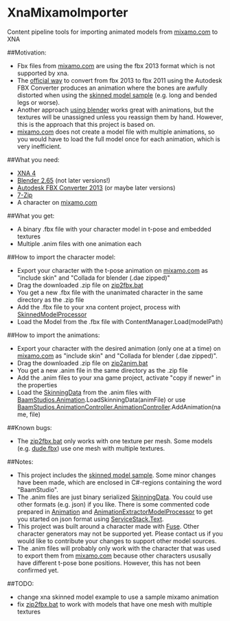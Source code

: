 XnaMixamoImporter
==========

Content pipeline tools for importing animated models from [mixamo.com](https://www.mixamo.com) to XNA

##Motivation:
- Fbx files from [mixamo.com](https://www.mixamo.com) are using the fbx 2013 format which is not supported by xna.
- The [official way](https://www.mixamo.com/faq/) to convert from fbx 2013 to fbx 2011 using the Autodesk FBX Converter produces an animation where the bones are awfully distorted when using the [skinned model sample](http://xbox.create.msdn.com/en-US/education/catalog/sample/skinned_model) (e.g. long and bended legs or worse).
- Another approach [using blender](http://community.mixamo.com/mixamo/topics/distorted_injured_walk_model_in_xna_4_0) works great with animations, but the textures will be unassigned unless you reassign them by hand. However, this is the approach that this project is based on.
- [mixamo.com](https://www.mixamo.com) does not create a model file with multiple animations, so you would have to load the full model once for each animation, which is very inefficient.

##What you need:
- [XNA 4](http://www.microsoft.com/en-us/download/details.aspx?id=23714)
- [Blender 2.65](http://download.blender.org/release/Blender2.65/) (not later versions!)
- [Autodesk FBX Converter 2013](http://usa.autodesk.com/adsk/servlet/pc/item?siteID=123112&id=10775920) (or maybe later versions)
- [7-Zip](http://www.7-zip.org/)
- A character on [mixamo.com](https://www.mixamo.com)

##What you get:
- A binary .fbx file with your character model in t-pose and embedded textures
- Multiple .anim files with one animation each

##How to import the character model:

- Export your character with the t-pose animation on [mixamo.com](https://www.mixamo.com) as "include skin" and "Collada for blender (.dae zipped)"
- Drag the downloaded .zip file on [zip2fbx.bat](Scripts/zip2fbx.bat)
- You get a new .fbx file with the unanimated character in the same directory as the .zip file
- Add the .fbx file to your xna content project, process with [SkinnedModelProcessor](SkinningSample/SkinnedModelPipeline/SkinnedModelProcessor.cs)
- Load the Model from the .fbx file with ContentManager.Load<Model>(modelPath)

##How to import the animations:
- Export your character with the desired animation (only one at a time) on [mixamo.com](https://www.mixamo.com) as "include skin" and "Collada for blender (.dae zipped)".
- Drag the downloaded .zip file on [zip2anim.bat](Scripts/zip2anim.bat)
- You get a new .anim file in the same directory as the .zip file
- Add the .anim files to your xna game project, activate "copy if newer" in the properties
- Load the [SkinningData](SkinningSample/SkinnedModel/SkinningData.cs) from the .anim files with [BaamStudios.Animation](BaamStudios.AnimationController/Animation.cs).LoadSkinningData(animFile) or use [BaamStudios.AnimationController.AnimationController](BaamStudios.AnimationController/AnimationController.cs).AddAnimation(name, file)

##Known bugs:
- The [zip2fbx.bat](Scripts/zip2fbx.bat) only works with one texture per mesh. Some models (e.g. [dude.fbx](SkinningSample/SkinningSample/Content/dude.fbx)) use one mesh with multiple textures.

##Notes:
- This project includes the [skinned model sample](http://xbox.create.msdn.com/en-US/education/catalog/sample/skinned_model). Some minor changes have been made, which are enclosed in C#-regions containing the word "BaamStudio".
- The .anim files are just binary serialized [SkinningData](SkinningSample/SkinnedModel/SkinningData.cs). You could use other formats (e.g. json) if you like. There is some commented code prepared in [Animation](BaamStudios.AnimationController/Animation.cs) and [AnimationExtractorModelProcessor](BaamStudios.AnimationExtractorPipeline/AnimationExtractorModelProcessor.cs) to get you started on json format using [ServiceStack.Text](https://servicestack.net/text).
- This project was built around a character made with [Fuse](https://www.mixamo.com/fuse). Other character generators may not be supported yet. Please contact us if you would like to contribute your changes to support other model sources.
- The .anim files will probably only work with the character that was used to export them from [mixamo.com](https://www.mixamo.com) because other characters ususally have different t-pose bone positions. However, this has not been confirmed yet.

##TODO: 
- change xna skinned model example to use a sample mixamo animation
- fix [zip2fbx.bat](Scripts/zip2fbx.bat) to work with models that have one mesh with multiple textures
